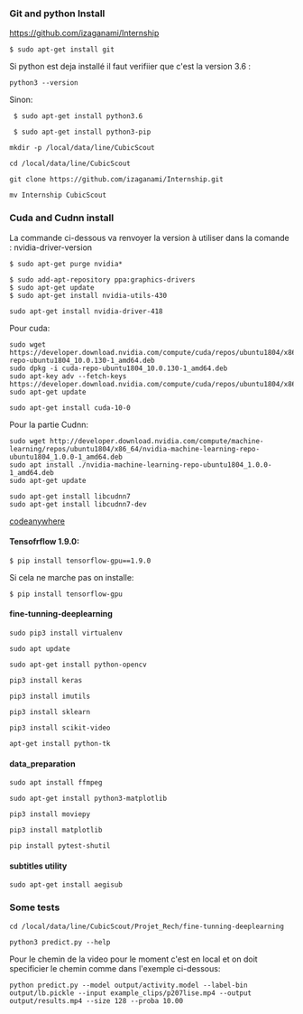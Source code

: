 

### Git and python Install

https://github.com/izaganami/Internship
```
$ sudo apt-get install git
```
Si python est deja installé il faut verifiier que c'est la version 3.6 : 
```
python3 --version
```
Sinon:
```
 $ sudo apt-get install python3.6
```
```
 $ sudo apt-get install python3-pip
```
```
mkdir -p /local/data/line/CubicScout
```
```
cd /local/data/line/CubicScout
```
```
git clone https://github.com/izaganami/Internship.git
```
```
mv Internship CubicScout
```
### Cuda and Cudnn install
La commande ci-dessous va renvoyer la version à utiliser dans la comande : nvidia-driver-version
```
$ sudo apt-get purge nvidia*
```

```
$ sudo add-apt-repository ppa:graphics-drivers
$ sudo apt-get update
$ sudo apt-get install nvidia-utils-430
```
```
sudo apt-get install nvidia-driver-418
```

Pour cuda:
```
sudo wget https://developer.download.nvidia.com/compute/cuda/repos/ubuntu1804/x86_64/cuda-repo-ubuntu1804_10.0.130-1_amd64.deb
sudo dpkg -i cuda-repo-ubuntu1804_10.0.130-1_amd64.deb
sudo apt-key adv --fetch-keys https://developer.download.nvidia.com/compute/cuda/repos/ubuntu1804/x86_64/7fa2af80.pub
sudo apt-get update
```

```
sudo apt-get install cuda-10-0
```

Pour  la partie Cudnn:
```
sudo wget http://developer.download.nvidia.com/compute/machine-learning/repos/ubuntu1804/x86_64/nvidia-machine-learning-repo-ubuntu1804_1.0.0-1_amd64.deb
sudo apt install ./nvidia-machine-learning-repo-ubuntu1804_1.0.0-1_amd64.deb
sudo apt-get update
```

```
sudo apt-get install libcudnn7
sudo apt-get install libcudnn7-dev
```
 [codeanywhere](https://codeanywhere.com/editor/#)
 
#### Tensofrflow 1.9.0:

```
$ pip install tensorflow-gpu==1.9.0 
```

Si cela ne marche pas on installe: 
```
$ pip install tensorflow-gpu
```

#### fine-tunning-deeplearning
```
sudo pip3 install virtualenv 

sudo apt update

sudo apt-get install python-opencv

pip3 install keras

pip3 install imutils

pip3 install sklearn

pip3 install scikit-video

apt-get install python-tk

```
#### data_preparation
```
sudo apt install ffmpeg

sudo apt-get install python3-matplotlib

pip3 install moviepy

pip3 install matplotlib

pip install pytest-shutil
```
#### subtitles utility
```
sudo apt-get install aegisub
```
### Some tests
```
cd /local/data/line/CubicScout/Projet_Rech/fine-tunning-deeplearning
```
```
python3 predict.py --help
```
Pour le chemin de la video pour le moment c'est en local et on doit specificier le chemin comme dans l'exemple ci-dessous:
```
python predict.py --model output/activity.model --label-bin output/lb.pickle --input example_clips/p207lise.mp4 --output output/results.mp4 --size 128 --proba 10.00
```
